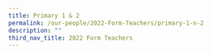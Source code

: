 ```yaml
---
title: Primary 1 & 2
permalink: /our-people/2022-Form-Teachers/primary-1-n-2
description: ""
third_nav_title: 2022 Form Teachers
---
```


